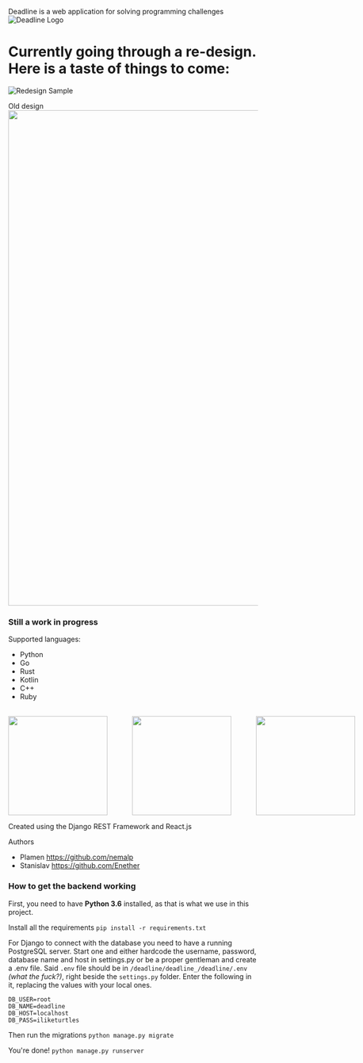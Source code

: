Deadline is a web application for solving programming challenges
![Deadline Logo](http://i.imgur.com/dfZ5P8A.jpg)

# Currently going through a re-design. Here is a taste of things to come:
![Redesign Sample](http://i.imgur.com/vYst0CJ.jpg)

Old design
<img src="/sample.gif?raw=true" width="1000px">

### Still a work in progress
Supported languages:
- Python
- Go
- Rust
- Kotlin
- C++
- Ruby
<br>
<div style="display: flex; flex-direction: row;">
<img style="display: inline; width: 200px; height: 200px; margin-right: 50px;" src="https://www.python.org/static/opengraph-icon-200x200.png" width="75" height="75">
<img style="display: inline; width: 200px; height: 200px; margin-right: 50px;" src="https://www.rust-lang.org/logos/rust-logo-512x512.png" width="75" height="75">
<img style="display: inline; width: 200px; height: 200px; margin-right: 50px;" src="https://www.unixstickers.com/image/cache/data/stickers/golang/golang.sh-600x600.png" width="75" height="75">
<img style="display: inline; width: 200px; height: 200px; margin-right: 50px;" src="http://www.freeiconspng.com/uploads/c--logo-icon-0.png" width="75" height="75">
<img style="display: inline; width: 200px; height: 200px; margin-right: 50px;" src="https://upload.wikimedia.org/wikipedia/commons/b/b5/Kotlin-logo.png" width="75" height="75">
<img style="display: inline; width: 200px; height: 200px; margin-right: 50px;" src="https://upload.wikimedia.org/wikipedia/commons/f/f1/Ruby_logo.png" width="75" height="75">
</div>

Created using the Django REST Framework and React.js

Authors
- Plamen https://github.com/nemalp
- Stanislav https://github.com/Enether


### How to get the backend working

First, you need to have **Python 3.6** installed, as that is what we use in this project.

Install all the requirements
`pip install -r requirements.txt`

For Django to connect with the database you need to have a running PostgreSQL server. Start one and either hardcode the username, password, database name and host in settings.py or be a proper gentleman and create a .env file.
Said `.env` file should be in `/deadline/deadline_/deadline/.env` _(what the fuck?)_, right beside the `settings.py` folder.
Enter the following in it, replacing the values with your local ones.
```
DB_USER=root
DB_NAME=deadline
DB_HOST=localhost
DB_PASS=iliketurtles
```

Then run the migrations
`python manage.py migrate`

You're done!
`python manage.py runserver`
